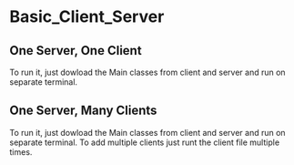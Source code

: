# Basic_Client_Server
 
 ## One Server, One Client
 To run it, just dowload the Main classes from client and server and run on separate terminal.

 ## One Server, Many Clients
 To run it, just dowload the Main classes from client and server and run on separate terminal.
 To add multiple clients just runt the client file multiple times.
 
